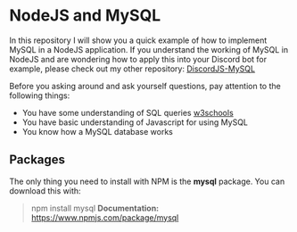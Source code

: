 # NodeJS and MySQL
In this repository I will show you a quick example of how to implement MySQL in a NodeJS application. If you understand the working of MySQL in NodeJS and are wondering how to apply this into your Discord bot for example, please check out my other repository: [DiscordJS-MySQL](https://github.com/HalloSouf/DiscordJS-MySQL)

Before you asking around and ask yourself questions, pay attention to the following things:
* You have some understanding of SQL queries [w3schools](https://www.w3schools.com/sql/)
* You have basic understanding of Javascript for using MySQL
* You know how a MySQL database works

## Packages
The only thing you need to install with NPM is the **mysql** package. You can download this with:
> npm install mysql
**Documentation:** https://www.npmjs.com/package/mysql